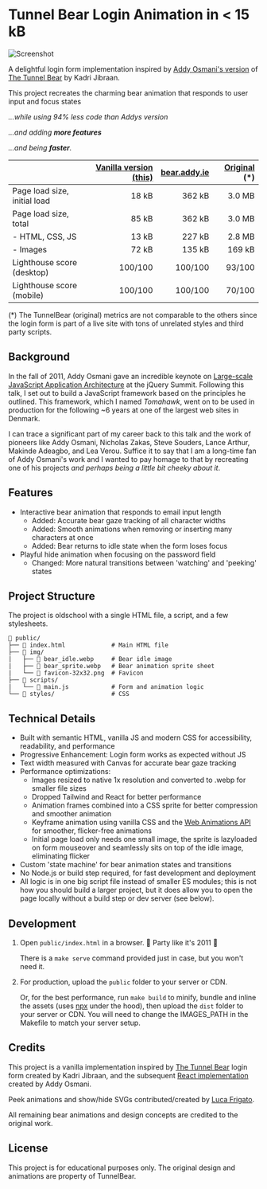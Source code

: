 # Tunnel Bear Login Animation in < 15 kB

![Screenshot](https://jensroland.com/projects/bear/screenshot-small.jpg)

A delightful login form implementation inspired by [Addy Osmani's version](https://github.com/addyosmani/tunnel-bear-login) of [The Tunnel Bear](https://www.tunnelbear.com/account/login) by Kadri Jibraan.

This project recreates the charming bear animation that responds to user input and focus states

*...while using 94% less code than Addys version*

*...and adding **more features***

*...and being ***faster***.*

|                              | [Vanilla version (this)](https://jensroland.com/projects/bear/) | [bear.addy.ie](https://bear.addy.ie/) | [Original](https://www.tunnelbear.com/account/login) (*) |
| ---------------------------- | --------------------------------------------: | ------------------------------------: | -------------------------------------------------------: |
| Page load size, initial load |                                         18 kB |                                362 kB |                                                   3.0 MB |
| Page load size, total        |                                         85 kB |                                362 kB |                                                   3.0 MB |
| - HTML, CSS, JS              |                                         13 kB |                                227 kB |                                                   2.8 MB |
| - Images                     |                                         72 kB |                                135 kB |                                                   169 kB |
| Lighthouse score (desktop)   |                                       100/100 |                               100/100 |                                                   93/100 |
| Lighthouse score (mobile)    |                                       100/100 |                               100/100 |                                                   70/100 |

(*) The TunnelBear (original) metrics are not comparable to the others since the login form is part of a live site with tons of unrelated styles and third party scripts.

## Background

In the fall of 2011, Addy Osmani gave an incredible keynote on [Large-scale JavaScript Application Architecture](https://addyosmani.com/blog/large-scale-javascript-application-architecture/) at the jQuery Summit. Following this talk, I set out to build a JavaScript framework based on the principles he outlined. This framework, which I named *Tomahawk*, went on to be used in production for the following ~6 years at one of the largest web sites in Denmark.

I can trace a significant part of my career back to this talk and the work of pioneers like Addy Osmani, Nicholas Zakas, Steve Souders, Lance Arthur, Makinde Adeagbo, and Lea Verou. Suffice it to say that I am a long-time fan of Addy Osmani's work and I wanted to pay homage to that by recreating one of his projects *and perhaps being a little bit cheeky about it*.

## Features

- Interactive bear animation that responds to email input length
  - Added: Accurate bear gaze tracking of all character widths
  - Added: Smooth animations when removing or inserting many characters at once
  - Added: Bear returns to idle state when the form loses focus
- Playful hide animation when focusing on the password field
  - Changed: More natural transitions between 'watching' and 'peeking' states

## Project Structure

The project is oldschool with a single HTML file, a script, and a few stylesheets.

```plaintext
📁 public/
├── 📄 index.html             # Main HTML file
├── 📁 img/
|   ├── 🐻 bear_idle.webp     # Bear idle image
|   ├── 🐻 bear_sprite.webp   # Bear animation sprite sheet
|   └── 🐻 favicon-32x32.png  # Favicon
├── 📁 scripts/
|   └── 📄 main.js            # Form and animation logic
└── 📁 styles/                # CSS
```

## Technical Details

- Built with semantic HTML, vanilla JS and modern CSS for accessibility, readability, and performance
- Progressive Enhancement: Login form works as expected without JS
- Text width measured with Canvas for accurate bear gaze tracking
- Performance optimizations:
  - Images resized to native 1x resolution and converted to .webp for smaller file sizes
  - Dropped Tailwind and React for better performance
  - Animation frames combined into a CSS sprite for better compression and smoother animation
  - Keyframe animation using vanilla CSS and the [Web Animations API](https://developer.mozilla.org/en-US/docs/Web/API/Web_Animations_API) for smoother, flicker-free animations
  - Initial page load only needs one small image, the sprite is lazyloaded on form mouseover and seamlessly sits on top of the idle image, eliminating flicker
- Custom 'state machine' for bear animation states and transitions
- No Node.js or build step required, for fast development and deployment
- All logic is in one big script file instead of smaller ES modules; this is not how you should build a larger project, but it does allow you to open the page locally without a build step or dev server (see below).

## Development

1. Open `public/index.html` in a browser. 🍾 Party like it's 2011 🍾

    There is a `make serve` command provided just in case, but you won't need it.

2. For production, upload the `public` folder to your server or CDN.

    Or, for the best performance, run `make build` to minify, bundle and inline the assets (uses [npx](https://docs.npmjs.com/cli/v8/commands/npx) under the hood), then upload the `dist` folder to your server or CDN. You will need to change the IMAGES_PATH in the Makefile to match your server setup.

## Credits

This project is a vanilla implementation inspired by [The Tunnel Bear](https://www.tunnelbear.com/account/login) login form created by Kadri Jibraan, and the subsequent [React implementation](https://github.com/addyosmani/tunnel-bear-login) created by Addy Osmani.

Peek animations and show/hide SVGs contributed/created by [Luca Frigato](https://github.com/FrigaZzz).

All remaining bear animations and design concepts are credited to the original work.

## License

This project is for educational purposes only. The original design and animations are property of TunnelBear.
